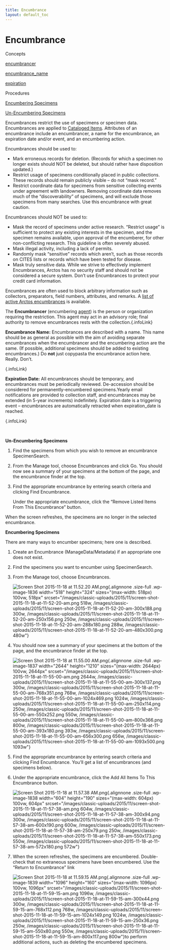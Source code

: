 ```yaml
---
title: Encumbrance
layout: default_toc
---
```


# Encumbrance

<div class="anchors">

<div class="anchortitle">

Concepts

</div>

[encumbrancer](#encumbrancer)

[encumbrance\_name](#encumbrance_name)

[expiration](#expiration)

<div class="anchortitle">

Procedures

</div>

[Encumbering Specimens](#encspec)

[Un-Encumbering Specimens](#unencspec)

</div>

Encumbrances restrict the use of specimens or specimen data.
Encumbrances are applied to [Cataloged Items](catalog). Attributes of an
encumbrance include an encumbrancer, a name for the encumbrance, an
expiration date and/or event, and an encumbering action.

Encumbrances should be used to:

-   Mark erroneous records for deletion. (Records for which a specimen
    no longer exists should NOT be deleted, but should rather have
    disposition updated.)
-   Restrict usage of specimens conditionally placed in
    public collections. These records should remain publicly visible –
    do not “mask record.”
-   Restrict coordinate data for specimens from sensitive collecting
    events under agreement with landowners. Removing coordinate data
    removes much of the “discoverability” of specimens, and will exclude
    those specimens from many searches. Use this encumbrance with
    great caution.

Encumbrances should NOT be used to:

-   Mask the record of specimens under active research. “Restrict usage”
    is sufficient to protect any existing interests in the specimen, and
    the specimen remains available, upon approval of the encumberer, for
    other non-conflicting research. This guideline is often
    severely abused.
-   Mask illegal activity, including a lack of permits.
-   Randomly mask “sensitive” records which aren’t, such as those
    records on CITES lists or records which have been tested
    for disease.
-   Mask truly sensitive data. While we strive to effectively implement
    Encumbrances, Arctos has no security staff and should not be
    considered a secure system. Don’t use Encumbrances to protect your
    credit card information.

Encumbrances are often used to block arbitrary information such as
collectors, preparators, field numbers, attributes, and remarks. A [list
of active Arctos
encumbrances](http://arctos.database.museum/info/encumbrances) is
available.

The **Encumbrancer** (encumbering [agent](agent)) is the person or
organization requiring the restriction. This agent may act in an
advisory role; final authority to remove encumbrances rests with the
collection.[](#top){.infoLink}

**Encumbrance Name:** Encumbrances are described with a name. This name
should be as general as possible with the aim of avoiding separate
encumbrances when the encumbrancer and the encumbering action are the
same. (If possible, additional specimens should be added to existing
encumbrances.) Do **not** just copypasta the encumbrance action here.
Really. Don’t.

[](#top){.infoLink}

**Expiration Date:** All encumbrances should be temporary, and
encumbrances must be periodically reviewed. De-accession should be
considered for permanently-encumbered specimens.Yearly email
notifications are provided to collection staff, and encumbrances may be
extended (in 5-year increments) indefinitely. Expiration date is a
triggering event – encumbrances are automatically retracted when
expiration\_date is reached.

[](#top){.infoLink}

 

**Un-Encumbering Specimens**

1.  Find the specimens from which you wish to remove an
    encumbrance SpecimenSearch.
2.  From the Manage tool, choose Encumbrances and click Go. You should
    now see a summary of your specimens at the bottom of the page, and
    the encumbrance finder at the top.
3.  Find the appropriate encumbrance by entering search criteria and
    clicking Find Encumbrance.

    Under the appropriate encumbrance, click the “Remove Listed Items
    From This Encumbrance” button.

When the screen refreshes, the specimens are no longer in the selected
encumbrance.

**Encumbering Specimens**

There are many ways to encumber specimens; here one is described.

1.  Create an Encumbrance (ManageData/Metadata) if an appropriate one
    does not exist.
2.  Find the specimens you want to encumber using SpecimenSearch.
3.  From the Manage tool, choose Encumbrances.

    ![Screen Shot 2015-11-18 at 11.52.20
    AM.png](/images/classic-uploads/2015/11/screen-shot-2015-11-18-at-11-52-20-am.png){.alignnone
    .size-full .wp-image-1836 width="518" height="324"
    sizes="(max-width: 518px) 100vw, 518px"
    srcset="/images/classic-uploads/2015/11/screen-shot-2015-11-18-at-11-52-20-am.png 518w, /images/classic-uploads/2015/11/screen-shot-2015-11-18-at-11-52-20-am-300x188.png 300w, /images/classic-uploads/2015/11/screen-shot-2015-11-18-at-11-52-20-am-250x156.png 250w, /images/classic-uploads/2015/11/screen-shot-2015-11-18-at-11-52-20-am-288x180.png 288w, /images/classic-uploads/2015/11/screen-shot-2015-11-18-at-11-52-20-am-480x300.png 480w"}
4.  You should now see a summary of your specimens at the bottom of the
    page, and the encumbrance finder at the top.

    ![Screen Shot 2015-11-18 at 11.55.00
    AM.png](/images/classic-uploads/2015/11/screen-shot-2015-11-18-at-11-55-00-am.png){.alignnone
    .size-full .wp-image-1837 width="2644" height="1210"
    sizes="(max-width: 2644px) 100vw, 2644px"
    srcset="/images/classic-uploads/2015/11/screen-shot-2015-11-18-at-11-55-00-am.png 2644w, /images/classic-uploads/2015/11/screen-shot-2015-11-18-at-11-55-00-am-300x137.png 300w, /images/classic-uploads/2015/11/screen-shot-2015-11-18-at-11-55-00-am-768x351.png 768w, /images/classic-uploads/2015/11/screen-shot-2015-11-18-at-11-55-00-am-1024x469.png 1024w, /images/classic-uploads/2015/11/screen-shot-2015-11-18-at-11-55-00-am-250x114.png 250w, /images/classic-uploads/2015/11/screen-shot-2015-11-18-at-11-55-00-am-550x252.png 550w, /images/classic-uploads/2015/11/screen-shot-2015-11-18-at-11-55-00-am-800x366.png 800w, /images/classic-uploads/2015/11/screen-shot-2015-11-18-at-11-55-00-am-393x180.png 393w, /images/classic-uploads/2015/11/screen-shot-2015-11-18-at-11-55-00-am-656x300.png 656w, /images/classic-uploads/2015/11/screen-shot-2015-11-18-at-11-55-00-am-1093x500.png 1093w"}
5.  Find the appropriate encumbrance by entering search criteria and
    clicking Find Encumbrance. You’ll get a list of encumbrances (and
    specimens below).
6.  Under the appropriate encumbrance, click the Add All Items To This
    Encumbrance button.

    ![Screen Shot 2015-11-18 at 11.57.38
    AM.png](/images/classic-uploads/2015/11/screen-shot-2015-11-18-at-11-57-38-am.png){.alignnone
    .size-full .wp-image-1838 width="604" height="190"
    sizes="(max-width: 604px) 100vw, 604px"
    srcset="/images/classic-uploads/2015/11/screen-shot-2015-11-18-at-11-57-38-am.png 604w, /images/classic-uploads/2015/11/screen-shot-2015-11-18-at-11-57-38-am-300x94.png 300w, /images/classic-uploads/2015/11/screen-shot-2015-11-18-at-11-57-38-am-600x190.png 600w, /images/classic-uploads/2015/11/screen-shot-2015-11-18-at-11-57-38-am-250x79.png 250w, /images/classic-uploads/2015/11/screen-shot-2015-11-18-at-11-57-38-am-550x173.png 550w, /images/classic-uploads/2015/11/screen-shot-2015-11-18-at-11-57-38-am-572x180.png 572w"}
7.  When the screen refreshes, the specimens are encumbered.
    Double-check that no extraneous specimens have been encumbered. Use
    the “Return to Encumbrance” link

    ![Screen Shot 2015-11-18 at 11.59.15
    AM.png](/images/classic-uploads/2015/11/screen-shot-2015-11-18-at-11-59-15-am.png){.alignnone
    .size-full .wp-image-1839 width="1096" height="160"
    sizes="(max-width: 1096px) 100vw, 1096px"
    srcset="/images/classic-uploads/2015/11/screen-shot-2015-11-18-at-11-59-15-am.png 1096w, /images/classic-uploads/2015/11/screen-shot-2015-11-18-at-11-59-15-am-300x44.png 300w, /images/classic-uploads/2015/11/screen-shot-2015-11-18-at-11-59-15-am-768x112.png 768w, /images/classic-uploads/2015/11/screen-shot-2015-11-18-at-11-59-15-am-1024x149.png 1024w, /images/classic-uploads/2015/11/screen-shot-2015-11-18-at-11-59-15-am-250x36.png 250w, /images/classic-uploads/2015/11/screen-shot-2015-11-18-at-11-59-15-am-550x80.png 550w, /images/classic-uploads/2015/11/screen-shot-2015-11-18-at-11-59-15-am-800x117.png 800w"}to
    perform additional actions, such as deleting the
    encumbered specimens.
